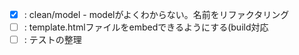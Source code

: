 - [x] : clean/model - modelがよくわからない。名前をリファクタリング
- [ ] : template.htmlファイルをembedできるようにする(build対応
- [ ] : テストの整理
